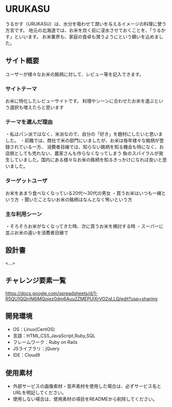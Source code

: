 # URUKASU
うるかす（URUKASU）は、水分を吸わせて潤いを与えるイメージの料理に使う方言です。
地元の北海道では、お米を炊く前に浸水させておくことを、「うるかす」といいます。
お米業界も、家庭の食卓も潤うようにという願いを込めました。

## サイト概要
ユーザーが様々なお米の銘柄に対して、レビュー等を記入できます。


### サイトテーマ
お米に特化したレビューサイトです。
料理やシーンに合わせたお米を選ぶという選択も増えたらと思います

### テーマを選んだ理由
・私はパン派ではなく、米派なので、自分の「好き」を題材にしたいと思いました。
・前職では、商社で米の部門にいましたが、お米は毎年様々な銘柄が登録されている一方、
消費者目線では、知らない銘柄を知る機会も特になく、お店側としても売れない、農家さんも作らなくなってしまう
負のスパイラルが発生していました。国内にある様々なお米の銘柄を知るきっかけになれば良いと思いました。

### ターゲットユーザ
お米をあまり食べなくなっている20代〜30代の男女
・買うお米はいつも一緒という方
・聞いたことないお米の銘柄はなんとなく怖いという方

### 主な利用シーン
・そろそろお米がなくなってきた時、次に買うお米を検討する時
・スーパーに並ぶお米の違いを消費者目線で

## 設計書
<...>

## チャレンジ要素一覧
<https://docs.google.com/spreadsheets/d/1-R5QU1QQjriN6iMQoiez0dm6Auu2ZMEPUlXrVO2qLLQ/edit?usp=sharing>

## 開発環境
- OS：Linux(CentOS)
- 言語：HTML,CSS,JavaScript,Ruby,SQL
- フレームワーク：Ruby on Rails
- JSライブラリ：jQuery
- IDE：Cloud9

## 使用素材
- 外部サービスの画像素材・音声素材を使用した場合は、必ずサービス名とURLを明記してください。
- 使用しない場合は、使用素材の項目をREADMEから削除してください。